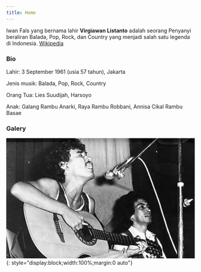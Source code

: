 ```yaml
---
title: Home
---
```

Iwan Fals yang bernama lahir **Virgiawan Listanto** adalah seorang Penyanyi beraliran Balada, Pop, Rock, dan Country yang menjadi salah satu legenda di Indonesia. [Wikipedia](https://id.m.wikipedia.org/wiki/Iwan_Fals)

### Bio

Lahir: 3 September 1961 (usia 57 tahun), Jakarta

Jenis musik: Balada, Pop, Rock, Country

Orang Tua: Lies Suudijah, Harsoyo

Anak: Galang Rambu Anarki, Raya Rambu Robbani, Annisa Cikal Rambu Basae

### Galery

![iwan fals](/1910/IwanFals-1980-an.jpg){: style="display:block;width:100%;margin:0 auto"}
